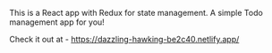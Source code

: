 This is a React app with Redux for state management. A simple Todo management app for you!

Check it out at - https://dazzling-hawking-be2c40.netlify.app/

